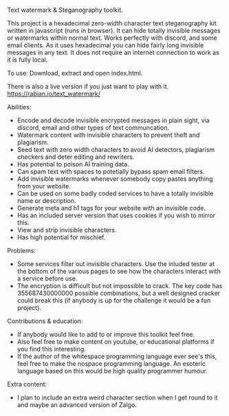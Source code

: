 Text watermark & Steganography toolkit.

This project is a hexadecimal zero-width character text steganography kit written in javascript (runs in browser). It can hide totally invisible messages or watermarks within normal text. Works perfectly with discord, and some email clients.
	 As it uses hexadecimal you can hide fairly long invisible messages in any text. It does not require an internet connection to work as it is fully local. 

To use:
Download, extract and open index.html.

There is also a live version if you just want to play with it.
https://rabian.io/text_watermark/

Abilities:
- Encode and decode invisible encrypted messages in plain sight, via discord, email and other types of text communcation. 
- Watermark content with invisible characters to prevent theft and plagiarism.
- Seed text with zero width characters to avoid AI detectors, plagiarism checkers and deter editing and rewriters.
- Has potential to poison AI training data.
- Can spam text with spaces to potetially bypass spam email filters.
- Add invisible watermarks whenever somebody copy pastes anything from your website.
- Can be used on some badly coded services to have a totally invisible name or description.
- Generate meta and h1 tags for your website with an invisible code.
- Has an included server version that uses cookies if you wish to mirror this.
- View and strip invisible characters.
- Has high potential for mischief.

Problems:
- Some services filter out invisible characters. Use the inluded tester at the bottom of the various pages to see how the characters interact with a service before use.
- The encryption is difficult but not impossible to crack. The key code has 355687430000000 possible combinations, but a well designed cracker could break this (if anybody is up for the challenge it would be a fun project).

Contributions & education:
- If anybody would like to add to or improve this toolkit feel free.
- Also feel free to make content on youtube, or educational platforms if you find this interesting.
- If the author of the whitespace programming language ever see's this, feel free to make the nospace programming language. An esoteric language based on this would be high quality programmer humour. 

Extra content:
- I plan to include an extra weird character section when I get round to it and maybe an advanced version of Zalgo.